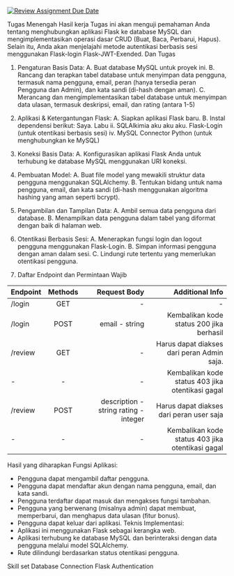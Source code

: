 [![Review Assignment Due Date](https://classroom.github.com/assets/deadline-readme-button-22041afd0340ce965d47ae6ef1cefeee28c7c493a6346c4f15d667ab976d596c.svg)](https://classroom.github.com/a/ZXimSQGf)

Tugas Menengah
Hasil kerja
Tugas ini akan menguji pemahaman Anda tentang menghubungkan aplikasi Flask ke database MySQL dan mengimplementasikan operasi dasar CRUD (Buat, Baca, Perbarui, Hapus). Selain itu, Anda akan menjelajahi metode autentikasi berbasis sesi menggunakan Flask-login Flask-JWT-Exended. Dan
Tugas
1. Pengaturan Basis Data:
   A. Buat database MySQL untuk proyek ini.
   B. Rancang dan terapkan tabel database untuk menyimpan data pengguna, termasuk nama pengguna, email, peran (hanya tersedia peran Pengguna dan Admin), dan kata sandi (di-hash dengan aman).
   C. Merancang dan mengimplementasikan tabel database untuk menyimpan data ulasan, termasuk deskripsi, email, dan rating (antara 1-5)
2. Aplikasi & Ketergantungan Flask:
   A. Siapkan aplikasi Flask baru.
   B. Instal dependensi berikut:
      Saya. Labu
        ii. SQLAlkimia
            aku aku aku. Flask-Login (untuk otentikasi berbasis sesi)
            iv. MySQL Connector Python (untuk menghubungkan ke MySQL)
3. Koneksi Basis Data:
   A. Konfigurasikan aplikasi Flask Anda untuk terhubung ke database MySQL menggunakan URI koneksi.
4. Pembuatan Model:
   A. Buat file model yang mewakili struktur data pengguna menggunakan SQLAlchemy.
   B. Tentukan bidang untuk nama pengguna, email, dan kata sandi (di-hash menggunakan algoritma hashing yang aman seperti bcrypt).
5. Pengambilan dan Tampilan Data:
   A. Ambil semua data pengguna dari database.
   B. Menampilkan data pengguna dalam tabel yang diformat dengan baik di halaman web.
6. Otentikasi Berbasis Sesi:
   A. Menerapkan fungsi login dan logout pengguna menggunakan Flask-Login.
   B. Simpan informasi pengguna dengan aman dalam sesi.
   C. Lindungi rute tertentu yang memerlukan otentikasi pengguna.

7. Daftar Endpoint dan Permintaan Wajib

|Endpoint     |Methods      |Request Body                            |Additional Info|
| ----------- | :---------: | ----------:                            |----------:    |
| /login      | GET         | -                                      |              -|
| /login      | POST        | email - string                         | Kembalikan kode status 200 jika berhasil |
| /review     | GET         | -                                      | Harus dapat diakses dari peran Admin saja.|    
|-            |-            | -                                      | Kembalikan kode status 403 jika otentikasi gagal| 
| /review     | POST        | description - string rating - integer  | Harus dapat diakses dari peran user saja|
|-            | -           |-                                       | Kembalikan kode status 403 jika otentikasi gagal|


Hasil yang diharapkan
Fungsi Aplikasi:
   - Pengguna dapat mengambil daftar pengguna.
   - Pengguna dapat mendaftar akun dengan nama pengguna, email, dan kata sandi.
   - Pengguna terdaftar dapat masuk dan mengakses fungsi tambahan.
   - Pengguna yang berwenang (misalnya admin) dapat membuat, memperbarui, dan       menghapus data ulasan (fitur bonus).
   - Pengguna dapat keluar dari aplikasi.
Teknis Implementasi:
   - Aplikasi ini menggunakan Flask sebagai kerangka web.
   - Aplikasi terhubung ke database MySQL dan berinteraksi dengan data pengguna melalui model SQLAlchemy.
   - Rute dilindungi berdasarkan status otentikasi pengguna.

   Skill set
   Database Connection
   Flask Authentication